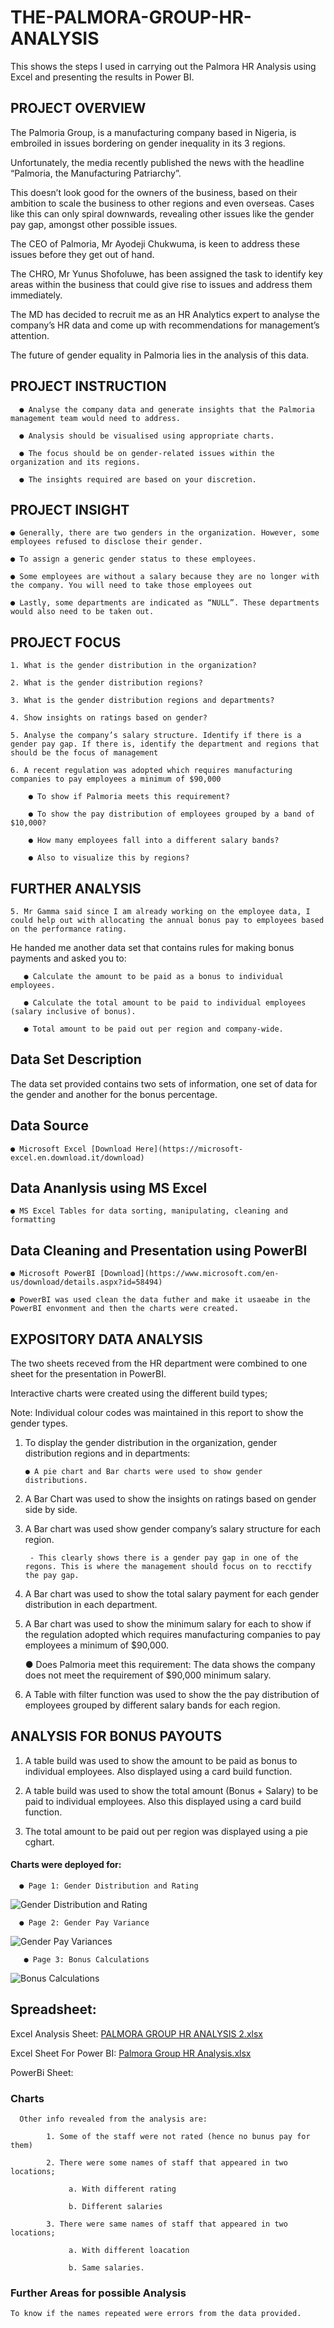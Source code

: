 # THE-PALMORA-GROUP-HR-ANALYSIS
This shows the steps I used in carrying out the Palmora HR Analysis using Excel and presenting the results in Power BI.

## PROJECT OVERVIEW

The Palmoria Group, is a manufacturing company based in Nigeria, is embroiled in issues bordering on gender inequality in its 3 regions.

Unfortunately, the media recently published the news with the headline “Palmoria, the Manufacturing Patriarchy”. 

This doesn’t look good for the owners of the business, based on their ambition to scale the business to other regions and even overseas. Cases like this can only spiral downwards, revealing other issues like the gender pay gap, amongst other possible issues. 

The CEO of Palmoria, Mr Ayodeji Chukwuma, is keen to address these issues before they get out of hand. 

The CHRO, Mr Yunus Shofoluwe, has been assigned the task to identify key areas within the business that could give rise to issues and address them immediately.

The MD has decided to recruit me as an HR Analytics expert to analyse the company’s HR data and come up with recommendations for management’s attention.

The future of gender equality in Palmoria lies in the analysis of this data.

## PROJECT INSTRUCTION

      ● Analyse the company data and generate insights that the Palmoria management team would need to address.
     
      ● Analysis should be visualised using appropriate charts.
     
      ● The focus should be on gender-related issues within the organization and its regions.
     
      ● The insights required are based on your discretion.

## PROJECT INSIGHT

    ● Generally, there are two genders in the organization. However, some employees refused to disclose their gender.
    
    ● To assign a generic gender status to these employees.
    
    ● Some employees are without a salary because they are no longer with the company. You will need to take those employees out
    
    ● Lastly, some departments are indicated as “NULL”. These departments would also need to be taken out.

## PROJECT FOCUS
    1. What is the gender distribution in the organization?
    
    2. What is the gender distribution regions?
    
    3. What is the gender distribution regions and departments?
    
    4. Show insights on ratings based on gender?
    
    5. Analyse the company’s salary structure. Identify if there is a gender pay gap. If there is, identify the department and regions that should be the focus of management
    
    6. A recent regulation was adopted which requires manufacturing companies to pay employees a minimum of $90,000
    
        ● To show if Palmoria meets this requirement?
        
        ● To show the pay distribution of employees grouped by a band of $10,000?
        
        ● How many employees fall into a different salary bands?
        
        ● Also to visualize this by regions?

## FURTHER ANALYSIS

    5. Mr Gamma said since I am already working on the employee data, I could help out with allocating the annual bonus pay to employees based on the performance rating. 
    
He handed me another data set that contains rules for making bonus payments and asked you to:
    
       ● Calculate the amount to be paid as a bonus to individual employees.
            
       ● Calculate the total amount to be paid to individual employees (salary inclusive of bonus).
            
       ● Total amount to be paid out per region and company-wide.
            
## Data Set Description

The data set provided contains two sets of information, one set of data for the gender and another for the bonus percentage.

## Data Source

    ● Microsoft Excel [Download Here](https://microsoft-excel.en.download.it/download)
         
## Data Ananlysis using MS Excel

    ● MS Excel Tables for data sorting, manipulating, cleaning and formatting
   
## Data Cleaning and Presentation using PowerBI

    ● Microsoft PowerBI [Download](https://www.microsoft.com/en-us/download/details.aspx?id=58494)
   
    ● PowerBI was used clean the data futher and make it usaeabe in the PowerBI envonment and then the charts were created.
     
## EXPOSITORY DATA ANALYSIS
The two sheets receved from the HR department were combined to one sheet for the presentation in PowerBI.

Interactive charts were created using the different build types;

Note: Individual colour codes was maintained in this report to show the gender types.

  1. To display the gender distribution in the organization, gender distribution regions and in departments:

         ● A pie chart and Bar charts were used to show gender distributions.
    
  2. A Bar Chart was used to show the insights on ratings based on gender side by side.
        
  3. A Bar chart was used show gender company’s salary structure for each region.
     
          - This clearly shows there is a gender pay gap in one of the regons. This is where the management should focus on to recctify the pay gap.

  5. A Bar chart was used to show the total salary payment for each gender distribution in each department.
     
  6. A Bar chart was used to show the minimum salary for each to show if the regulation adopted which requires manufacturing companies to pay employees a minimum of $90,000.

      ● Does Palmoria meet this requirement: The data shows the company does not meet the requirement of $90,000 minimum salary.

  7. A Table with filter function was used to show the the pay distribution of employees grouped by different salary bands for each region.

## ANALYSIS FOR BONUS PAYOUTS
   
  1. A table build was used to show the amount to be paid as bonus to individual employees. Also displayed using a card build function.
        
  2. A table build was used to show the total amount (Bonus + Salary) to be paid to individual employees. Also this displayed using a card build function.
  
  3. The total amount to be paid out per region was displayed using a pie cghart.
     
#### Charts were deployed for:

      ● Page 1: Gender Distribution and Rating
![Gender Distribution and Rating](https://github.com/user-attachments/assets/3aa684cb-06bd-4548-a980-5d1b42aa2ea8)

      ● Page 2: Gender Pay Variance
     
![Gender Pay Variances](https://github.com/user-attachments/assets/889bae21-581f-4766-852c-d9e296241f91)

       ● Page 3: Bonus Calculations
    
![Bonus Calculations](https://github.com/user-attachments/assets/c6875286-9d8b-4b4d-b764-5204a95f14b4)

## Spreadsheet: 
     
Excel Analysis Sheet: [PALMORA GROUP HR ANALYSIS 2.xlsx](https://github.com/user-attachments/files/21236066/PALMORA.GROUP.HR.ANALYSIS.2.xlsx)

Excel Sheet For Power BI: [Palmora Group HR Analysis.xlsx](https://github.com/user-attachments/files/21235964/Palmora.Group.HR.Analysis.xlsx)

PowerBi Sheet: 

### Charts
      Other info revealed from the analysis are:
      
            1. Some of the staff were not rated (hence no bunus pay for them)
            
            2. There were some names of staff that appeared in two locations;
            
                 a. With different rating
                 
                 b. Different salaries

            3. There were same names of staff that appeared in two locations;
            
                 a. With different loacation
                 
                 b. Same salaries.

### Further Areas for possible Analysis

    To know if the names repeated were errors from the data provided.
